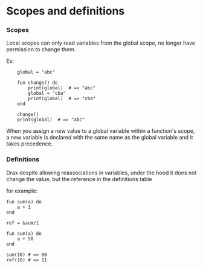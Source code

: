 # Scopes and definitions

### Scopes

Local scopes can only read variables from the global scope, no longer have permission to change them.

Ex:

```drax
    global = "abc"

    fun change() do
        print(global)  # => "abc"
        global = "cba"
        print(global)  # => "cba"
    end

    change()    
    print(global)  # => "abc"

```

When you assign a new value to a global variable within a function's scope, a new variable is declared with the same name as the global variable and it takes precedence.

### Definitions

Drax despite allowing reassociations in variables, under the hood it does not change the value, but the reference in the definitions table

for example: 

```drax
fun sum(a) do
    a + 1
end

ref = &sum/1

fun sum(a) do
    a + 50
end

sum(10) # => 60
ref(10) # => 11

```

